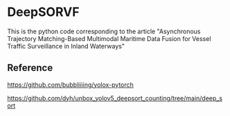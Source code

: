 # DeepSORVF
This is the python code corresponding to the article "Asynchronous Trajectory Matching-Based Multimodal Maritime Data Fusion for Vessel Traffic Surveillance in Inland Waterways"


## Reference

https://github.com/bubbliiiing/yolox-pytorch

https://github.com/dyh/unbox_yolov5_deepsort_counting/tree/main/deep_sort
